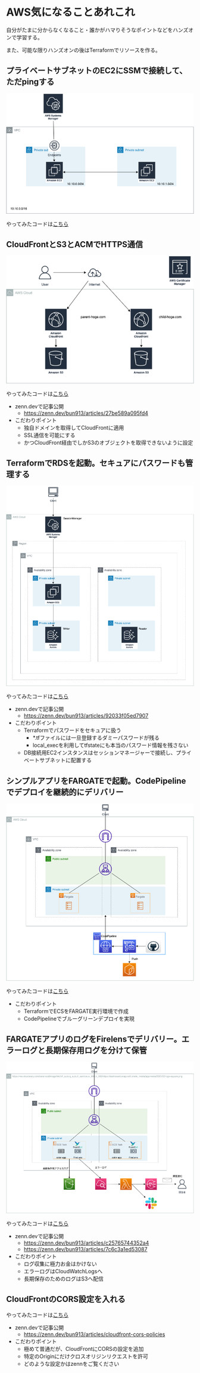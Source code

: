 # AWS気になることあれこれ

自分がたまに分からなくなること・誰かがハマりそうなポイントなどをハンズオンで学習する。

また、可能な限りハンズオンの後はTerraformでリソースを作る。

## プライベートサブネットのEC2にSSMで接続して、ただpingする

![構成図](private_subnet_connection/network.png)

やってみたコードは[こちら](./private_subnet_connection/doc.md)
## CloudFrontとS3とACMでHTTPS通信

![構成図](cloudfront_s3_acm/archi.png)

やってみたコードは[こちら](./cloudfront_s3_acm/doc.md)

- zenn.devで記事公開
  - https://zenn.dev/bun913/articles/27be589a095fd4
- こだわりポイント
    - 独自ドメインを取得してCloudFrontに適用
    - SSL通信を可能にする
    - かつCloudFront経由でしかS3のオブジェクトを取得できないように設定
## TerraformでRDSを起動。セキュアにパスワードも管理する

![構成図](aurora/system_diagram.png)

やってみたコードは[こちら](./aurora/doc.md)

- zenn.devで記事公開
  - https://zenn.dev/bun913/articles/92033f05ed7907
- こだわりポイント
  - Terraformでパスワードをセキュアに扱う
    - *.tfファイルには一旦登録するダミーパスワードが残る
    - local_execを利用してtfstateにも本当のパスワード情報を残さない
  - DB接続用EC2インスタンスはセッションマネージャーで接続し、プライベートサブネットに配置する
## シンプルアプリをFARGATEで起動。CodePipelineでデプロイを継続的にデリバリー

![構成図](simple_ecs_app/system_archi.png)

やってみたコードは[こちら](./simple_ecs_app/README.md)

- こだわりポイント
  - TerraformでECSをFARGATE実行環境で作成
  - CodePipelineでブルーグリーンデプロイを実現
## FARGATEアプリのログをFirelensでデリバリー。エラーログと長期保存用ログを分けて保管

![構成図](ecs_cloudwatch_logs/system_archi.png)

やってみたコードは[こちら](./ecs_cloudwatch_logs/README.md)

- zenn.devで記事公開
  - https://zenn.dev/bun913/articles/c25765744352a4
  - https://zenn.dev/bun913/articles/7c6c3a1ed53087
- こだわりポイント
  -  ログ収集に極力お金はかけない
  -  エラーログはCloudWatchLogsへ
  -  長期保存のためのログはS3へ配信

## CloudFrontのCORS設定を入れる

やってみたコードは[こちら](./cloudfront_cors_setting/README.md)

- zenn.devで記事公開
  - https://zenn.dev/bun913/articles/cloudfront-cors-policies
- こだわりポイント
  - 極めて普通だが、CloudFrontにCORSの設定を追加
  - 特定のOriginにだけクロスオリジンリクエストを許可
  - どのような設定かはzennをご覧ください